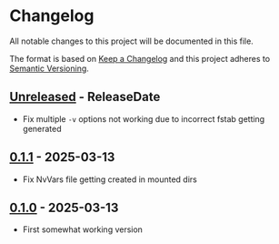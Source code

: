 # Changelog

All notable changes to this project will be documented in this file.

The format is based on [Keep a Changelog](http://keepachangelog.com/)
and this project adheres to [Semantic Versioning](http://semver.org/).

<!-- next-header -->

## [Unreleased] - ReleaseDate
- Fix multiple `-v` options not working due to incorrect fstab getting generated

## [0.1.1] - 2025-03-13
- Fix NvVars file getting created in mounted dirs

## [0.1.0] - 2025-03-13
- First somewhat working version

<!-- next-url -->
[Unreleased]: https://github.com/svenstaro/vmexec/compare/v0.1.1...HEAD
[0.1.1]: https://github.com/svenstaro/vmexec/compare/v0.1.0...v0.1.1
[0.1.0]: https://github.com/svenstaro/dummyhttp/compare/v0.1.0...v0.1.0
